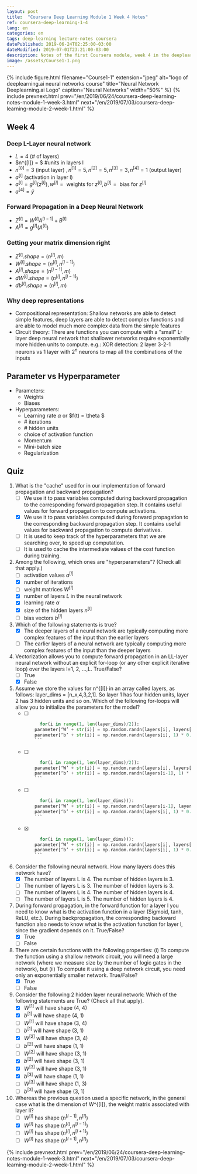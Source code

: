 ```yaml
---
layout: post
title:  "Coursera Deep Learning Module 1 Week 4 Notes"
ref: coursera-deep-learning-1-4
lang: en
categories: en
tags: deep-learning lecture-notes coursera
datePublished: 2019-06-24T02:25:00-03:00
dateModified: 2019-07-01T23:21:00-03:00
description: Notes of the first Coursera module, week 4 in the deeplearning.ai specialization
image: /assets/Course1-1.png
---
```


{% include figure.html filename="Course1-1" extension="jpeg" alt="logo of deeplearning.ai neural networks course" title="Neural Network Deeplearning.ai Logo" caption="Neural Networks" width="50%" %}
{% include prevnext.html prev="/en/2019/06/24/coursera-deep-learning-notes-module-1-week-3.html" next="/en/2019/07/03/coursera-deep-learning-module-2-week-1.html" %}
## Week 4
<script type="text/x-mathjax-config">
MathJax.Hub.Config({
  tex2jax: {inlineMath: [['$','$'], ['\\(','\\)']]},
  displayAlign: "left"
});
</script>
<script src='https://cdnjs.cloudflare.com/ajax/libs/mathjax/2.7.5/latest.js?config=TeX-MML-AM_CHTML' async></script>

### Deep L-Layer neural network

* $L = 4$ (# of layers)
* $n^{[l]} = $ #units in layers l
* $n^{[0]} = 3 \text{ (input layer) }, n^{[1]} = 5, n^{[2]} = 5, n^{[3]} = 3, n^{[4]} = 1 \text{ (output layer) }$
* $a^{[l]}$ (activation in layer l)
* $a^{[l]} = g^{[l]}(z^{[l]}), w^{[l]} = \text{ weights for } z^{[l]}, b^{[l]} = \text{ bias for } z^{[l]}$
* $a^{[4]} = \hat{y}$

### Forward Propagation in a Deep Neural Network

* $Z^{[l]} = W^{[l]}A^{[l-1]} + B^{[l]}$
* $A^{[l]} = g^{[l]}(A^{[l]})$

### Getting your matrix dimension right

* $Z^{[l]}.shape = (n^{[l]}, m)$
* $W^{[l]}.shape = (n^{[l]}, n^{[l-1]})$
* $A^{[l]}.shape = (n^{[l-1]}, m)$
* $dW^{[l]}.shape = (n^{[l]}, n^{[l-1]})$
* $db^{[l]}.shape = (n^{[l]}, m)$

### Why deep representations

* Compositional representation: Shallow networks are able to detect simple features, deep layers are able to detect complex functions and are able to model much more complex data from the simple features
* Circuit theory: There are functions you can compute with a "small" L-layer deep neural network that shallower networks require exponentially more hidden units to compute. e.g.: XOR detection: 2 layer 3-2-1 neurons vs 1 layer with $2^n$ neurons to map all the combinations of the inputs

## Parameter vs Hyperparameter

* Parameters:
	* Weights
	* Biases
* Hyperparameters: 
	* Learning rate $\alpha$ or $f(t) = \theta $
	* \# iterations
	* \# hidden units
	* choice of activation function
	* Momentum
	* Mini-batch size
	* Regularization

## Quiz

1. What is the "cache" used for in our implementation of forward propagation and backward propagation?
	* [ ] We use it to pass variables computed during backward propagation to the corresponding forward propagation step. It contains useful values for forward propagation to compute activations.
	* [X] We use it to pass variables computed during forward propagation to the corresponding backward propagation step. It contains useful values for backward propagation to compute derivatives.
	* [ ] It is used to keep track of the hyperparameters that we are searching over, to speed up computation.
	* [ ] It is used to cache the intermediate values of the cost function during training.

2. Among the following, which ones are "hyperparameters"? (Check all that apply.)
	* [ ] activation values $a^{[l]}$
	* [X] number of iterations
	* [ ] weight matrices $W^{[l]}$
	* [X] number of layers $L$ in the neural network
	* [X] learning rate $\alpha$
	* [X] size of the hidden layers $n^{[l]}$
	* [ ] bias vectors $b^{[l]}$

3. Which of the following statements is true?
	* [X] The deeper layers of a neural network are typically computing more complex features of the input than the earlier layers
	* [ ] The earlier layers of a neural network are typically computing more complex features of the input than the deeper layers

4. Vectorization allows you to compute forward propagation in an LL-layer neural network without an explicit for-loop (or any other explicit iterative loop) over the layers l=1, 2, …,L. True/False?
	* [ ] True
	* [X] False

5. Assume we store the values for n^{[l]} in an array called layers, as follows: layer_dims = [n_x,4,3,2,1]. So layer 1 has four hidden units, layer 2 has 3 hidden units and so on. Which of the following for-loops will allow you to initialize the parameters for the model?
	* [ ] ```python
			for(i in range(1, len(layer_dims)/2)):
		  parameter[‘W’ + str(i)] = np.random.randn(layers[i], layers[i-1])) * 0.01
		  parameter[‘b’ + str(i)] = np.random.randn(layers[i], 1) * 0.01
		  ```
	* [ ] ```python
			for(i in range(1, len(layer_dims)/2)):
		  parameter[‘W’ + str(i)] = np.random.randn(layers[i], layers[i-1])) * 0.01
		  parameter[‘b’ + str(i)] = np.random.randn(layers[i-1], 1) * 0.01
		  ```
	* [ ] ```python
			for(i in range(1, len(layer_dims))):
		  parameter[‘W’ + str(i)] = np.random.randn(layers[i-1], layers[i])) * 0.01
		  parameter[‘b’ + str(i)] = np.random.randn(layers[i], 1) * 0.01
		  ```
	* [X] ```python
			for(i in range(1, len(layer_dims))):
		  parameter[‘W’ + str(i)] = np.random.randn(layers[i], layers[i-1])) * 0.01
		  parameter[‘b’ + str(i)] = np.random.randn(layers[i], 1) * 0.01
		  ```

6. Consider the following neural network. How many layers does this network have?
	* [X] The number of layers L is 4. The number of hidden layers is 3.
	* [ ] The number of layers L is 3. The number of hidden layers is 3.
	* [ ] The number of layers L is 4. The number of hidden layers is 4.
	* [ ] The number of layers L is 5. The number of hidden layers is 4.

7. During forward propagation, in the forward function for a layer l you need to know what is the activation function in a layer (Sigmoid, tanh, ReLU, etc.). During backpropagation, the corresponding backward function also needs to know what is the activation function for layer l, since the gradient depends on it. True/False?
	* [X] True
	* [ ] False

8. There are certain functions with the following properties: (i) To compute the function using a shallow network circuit, you will need a large network (where we measure size by the number of logic gates in the network), but (ii) To compute it using a deep network circuit, you need only an exponentially smaller network. True/False?
	* [X] True
	* [ ] False

9. Consider the following 2 hidden layer neural network:
Which of the following statements are True? (Check all that apply).
	* [X] $W^{[1]}$ will have shape (4, 4)
	* [X] $b^{[1]}$ will have shape (4, 1)
	* [ ] $W^{[1]}$ will have shape (3, 4)
	* [ ] $b^{[1]}$ will have shape (3, 1)
	* [X] $W^{[2]}$ will have shape (3, 4)
	* [ ] $b^{[2]}$ will have shape (1, 1)
	* [ ] $W^{[2]}$ will have shape (3, 1)
	* [X] $b^{[2]}$ will have shape (3, 1)
	* [X] $W^{[3]}$ will have shape (3, 1)
	* [X] $b^{[3]}$ will have shape (1, 1)
	* [ ] $W^{[3]}$ will have shape (1, 3)
	* [ ] $b^{[3]}$ will have shape (3, 1)

10. Whereas the previous question used a specific network, in the general case what is the dimension of W^{[l]}, the weight matrix associated with layer ll?
	* [ ] $W^{[l]}$ has shape $(n^{[l-1]}, n^{[l]})$
	* [X] $W^{[l]}$ has shape $(n^{[l]}, n^{[l-1]})$
	* [ ] $W^{[l]}$ has shape $(n^{[l]}, n^{[l+1]})$
	* [ ] $W^{[l]}$ has shape $(n^{[l+1]}, n^{[l]})$

{% include prevnext.html prev="/en/2019/06/24/coursera-deep-learning-notes-module-1-week-3.html" next="/en/2019/07/03/coursera-deep-learning-module-2-week-1.html" %}
